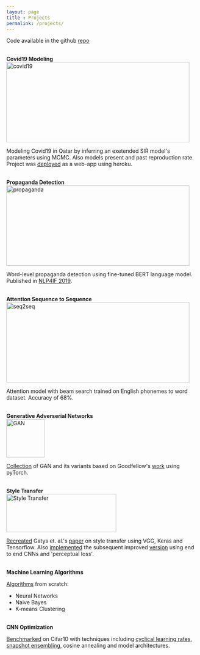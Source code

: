 ```yaml
---
layout: page
title : Projects
permalink: /projects/
---
```

<div class="manual-post">
 <p>  <div class="manual-content">
Code available in the github <a href="https://github.com/shehel/">repo</a>
  </div>
</p>
</div>
<br>

<div class="manual-post">
  <div class="manual manual-title">
  <strong>Covid19 Modeling</strong>
  </div>
<img src="covid.png" alt="covid19" title="Covid19 Plot" style="width:480px;height:210px;"/>
<p>  <div class="manual-content">
Modeling Covid19 in Qatar by inferring an exetended SIR model's parameters using MCMC. Also models present and past reproduction rate. Project was <a href="covid19-qatar.herokuapp.com">deployed</a> as a web-app using heroku. 
  </div>
</p>
</div>
<br>

<div class="manual-post">
  <div class="manual manual-title">
  <strong>Propaganda Detection</strong>
  </div>
<img src="propaganda.png" alt="propaganda" title="Propaganda Detection" style="width:480px;height:210px;"/>
<p>  <div class="manual-content">
Word-level propaganda detection using fine-tuned BERT language model. Published in <a href="https://www.aclweb.org/anthology/D19-5011.pdf">NLP4IF 2019</a>. 
  </div>
</p>
</div>
<br>

<div class="manual-post">
  <div class="manual manual-title">
  <strong>Attention Sequence to Sequence</strong>
  </div>
<img src="nito.png" alt="seq2seq" title="Attention - Beam search" style="width:480px;height:210px;"/>
<p>  <div class="manual-content">
Attention model with beam search trained on English phonemes to word dataset. Accuracy of 68%.
  </div>
</p>
</div>
<br>


<div class="manual-post">
  <div class="manual manual-title">
  <strong>Generative Adverserial Networks</strong>
  </div>
<img src="gan.png" alt="GAN" title="GAN trained on MNIST" style="width:100px;height:100px;"/>
<p>  <div class="manual-content">
<a href="https://github.com/shehel/Generative_Models">Collection</a> of GAN and its variants based on Goodfellow's <a href="http://papers.nips.cc/paper/5423-generative-adversarial-nets.pdf">work</a> using pyTorch. 
  </div>
</p>
</div>
<br>

<div class="manual-post">
  <div class="manual manual-title">
  <strong>Style Transfer</strong>
  </div>
<img src="style.png" alt="Style Transfer" title="Sampling a horse from the matrix" style="width:288px;height:100px;"/>
<p>  <div class="manual-content">
<a href="https://github.com/shehel/Generative_Models/blob/master/StyleTransfer.ipynb">Recreated</a> Gatys et. al.'s <a href="https://arxiv.org/abs/1508.06576">paper</a> on style transfer using VGG, Keras and Tensorflow. Also <a href="https://github.com/shehel/Generative_Models/blob/master/SuperRes-fastNTransfer.ipynb">implemented</a> the subsequent improved <a href="https://arxiv.org/abs/1603.08155">version</a> using end to end CNNs and 'perceptual loss'.

  </div>
</p>
</div>
<br>


<div class="manual-post">
  <div class="manual manual-title">
  <strong>Machine Learning Algorithms</strong>
  </div>

<p>  <div class="manual-content">
<a href="https://github.com/shehel/ML_algorithms">Algorithms</a> from scratch:
<ul>
  <li>
    Neural Networks
  </li>
  <li>
    Naive Bayes
  </li>
   <li>
    K-means Clustering
  </li>
</ul>
  </div>
</p>
</div>
<br>

<div class="manual-post">
  <div class="manual manual-title">
  <strong>CNN Optimization</strong>
  </div>
<p>  <div class="manual-content">
<a href="https://github.com/shehel/Tasks_Neural-Networks/blob/master/CNN_optimizations.ipynb">Benchmarked</a> on Cifar10 with  techniques including  <a href="https://arxiv.org/abs/1506.01186">cyclical learning rates</a>, <a href="https://arxiv.org/abs/1704.00109">snapshot ensembling</a>, cosine annealing and model architectures.   
  </div>
</p>
</div>
<br>

